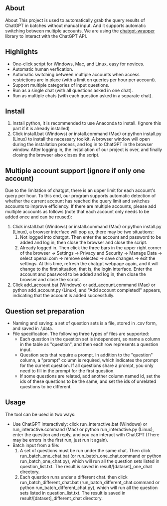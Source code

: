 ## About
About
This project is used to automatically grab the query results of ChatGPT in batches without manual input. And it supports automatic switching between multiple accounts. We are using the [chatgpt-wrapper](https://github.com/mmabrouk/chatgpt-wrapper) library to interact with the ChatGPT API.

## Highlights
* One-click script for Windows, Mac, and Linux, easy for novices.
* Automatic human verfication.
* Automatic switching between multiple accounts when access restrictions are in place (with a limit on queries per hour per account).
* Support multiple categories of input questions.
* Run as a single chat (with all questions asked in one chat).
* Run as multiple chats (with each question asked in a separate chat).

## Install
1. Install python, it is recommended to use Anaconda to install. (Ignore this part if it is already installed)
2. Click install.bat (Windows) or install.command (Mac) or python install.py (Linux) to install the necessary toolkit. A browser window will open during the installation process, and log in to ChatGPT in the browser window. After logging in, the installation of our project is over, and finally closing the browser also closes the script.

## Multiple account support (ignore if only one account)
Due to the limitation of chatgpt, there is an upper limit for each account's query per hour. To this end, our program supports automatic detection of whether the current account has reached the query limit and switches accounts to improve efficiency. If there are multiple accounts, please add multiple accounts as follows (note that each account only needs to be added once and can be reused):
1. Click install.bat (Windows) or install.command (Mac) or python install.py (Linux), a browser interface will pop up, there may be two situations:
   1. Not logged into chatgpt. Then enter the account and password to be added and log in, then close the browser and close the script.
   2. Already logged in. Then click the three bars in the upper right corner of the browser → Settings → Privacy and Security → Manage Data → select openai.com → remove selected → save changes → exit the settings. At this time, refresh the chatgpt webpage again, and it will change to the first situation, that is, the login interface. Enter the account and password to be added and log in, then close the browser and close the script.
2. Click add_account.bat (Windows) or add_account.command (Mac) or python add_account.py (Linux), and "Add account completed!" appears, indicating that the account is added successfully.

## Question set preparation
* Naming and saving: a set of question sets is a file, stored in .csv form, and saved in .\data.
* File specification. The following three types of files are supported:
  * Each question in the question set is independent, so name a column in the table as "question", and then each row represents a question input.
  * Question sets that require a prompt. In addition to the "question" column, a "prompt" column is required, which indicates the prompt for the current question. If all questions share a prompt, you only need to fill in the prompt for the first question.
  * If some questions are related, add another column named id, set the ids of these questions to be the same, and set the ids of unrelated questions to be different.

## Usage
The tool can be used in two ways:
* Use ChatGPT interactively: click run_interactive.bat (Windows) or run_interactive.command (Mac) or python run_interactive.py (Linux), enter the question and reply, and you can interact with ChatGPT (There may be errors in the first run, just run it again).
* Batch input from a file:
  1. A set of questions must be run under the same chat. Then click run_batch_one_chat.bat (or run_batch_one_chat.command or python run_batch_one_chat.py), which will run all the question sets listed in question_list.txt. The result is saved in result/[dataset]_one_chat directory.
  2. Each question runs under a different chat. then click run_batch_different_chat.bat (run_batch_different_chat.command or python run_batch_different_chat.py), which will run all the question sets listed in question_list.txt. The result is saved in result/[dataset]_different_chat directory.
